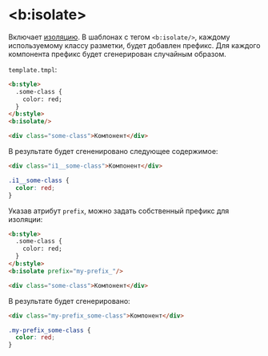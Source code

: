 # &lt;b:isolate&gt;

Включает [изоляцию](isolate-style.md). В шаблонах с тегом `<b:isolate/>`, каждому используемому классу разметки, будет добавлен префикс. Для каждого компонента префикс будет сгенерирован случайным образом.

`template.tmpl`:
```html
<b:style>
  .some-class {
    color: red;
  }
</b:style>
<b:isolate/>

<div class="some-class">Компонент</div>
```
В результате будет сгененировано следующее содержимое:
```html
<div class="i1__some-class">Компонент</div>
```
```css
.i1__some-class {
  color: red;
}
```

Указав атрибут `prefix`, можно задать собственный префикс для изоляции:

```html
<b:style>
  .some-class {
    color: red;
  }
</b:style>
<b:isolate prefix="my-prefix_"/>

<div class="some-class">Компонент</div>
```
В результате будет сгенерировано:
```html
<div class="my-prefix_some-class">Компонент</div>
```
```css
.my-prefix_some-class {
  color: red;
}
```
